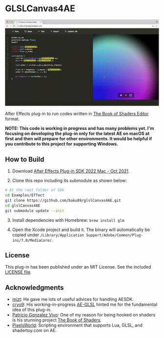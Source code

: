 # GLSLCanvas4AE

![](./README/screenshot.gif)

After Effects plug-in to run codes written in [The Book of Shaders Editor](http://editor.thebookofshaders.com/) format.

**NOTE: This code is working in progress and has many problems yet. I'm focusing on developing the plug-in only for the latest AE on macOS at first and then will prepare for other environments. It would be helpful if you contribute to this project for supporting Windows.**

## How to Build

1. Download [After Effects Plug-in SDK 2022 Mac - Oct 2021](https://adobe.io/after-effects/).

2. Clone this repo including its submodule as shown below:

```bash
# At the root folder of SDk
cd Examples/Effect
git clone https://github.com/baku89/glslCanvas4AE.git
cd glslCanvas4AE
git submodule update --init
```

3. Install dependencies with Homebrew: `brew install glm`

4. Open the Xcode project and build it. The binary will automatically be copied under `/Library/Application Support/Adobe/Common/Plug-ins/7.0/MediaCore/`.

## License

This plug-in has been published under an MIT License. See the included [LICENSE file](./LICENSE).

## Acknowledgments

- [mizt](https://github.com/mizt): He gave me lots of useful advices for handling AESDK.
- [cryo9](https://github.com/cryo9): His working-in-progress [AE-GLSL](https://github.com/cryo9/AE-GLSL) hinted me for the fundamental idea of this plug-in.
- [Patricio Gonzalez Vivo](https://github.com/patriciogonzalezvivo): One of my reason for being hooked on shaders is his stunning project [The Book of Shaders](http://thebookofshaders.com).
- [PixelsWorld](https://aescripts.com/pixelsworld/): Scripting environment that supports Lua, GLSL, and shadertoy.com on AE.
